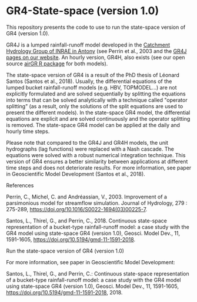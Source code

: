 # GR4-State-space (version 1.0)

This repository presents the code to use to run the state-space version of GR4 (version 1.0). 

GR4J is a lumped rainfall-runoff model developed in the [Catchment Hydrology Group of INRAE in Antony](https://webgr.inrae.fr/en/home/) (see Perrin et al., 2003 and the [GR4J pages on our website](https://webgr.inrae.fr/en/models/daily-hydrological-model-gr4j/). An hourly version, GR4H, also exists (see our open source [airGR R package](https://cran.r-project.org/package=airGR) for both models). 

The state-space version of GR4 is a result of the PhD thesis of Léonard Santos (Santos et al., 2018). Usually, the differential equations of the lumped bucket rainfall-runoff models (e.g. HBV, TOPMODEL...) are not explicitly formulated and are solved sequentially by splitting the equations into terms that can be solved analytically with a technique called "operator splitting" (as a result, only the solutions of the split equations are used to present the different models). In the state-space GR4 model, the differential equations are explicit and are solved continuously and the operator splitting is removed. The state-space GR4 model can be applied at the daily and hourly time steps. 

Please note that compared to the GR4J and GR4H models, the unit hydrographs (lag functions) were replaced with a Nash cascade. The equations were solved with a robust numerical integration technique. This version of GR4 ensures a better similarity between applications at different time steps and does not deteriorate results. For more information, see paper in Geoscientific Model Development (Santos et al., 2018). 



References

Perrin, C., Michel, C. and Andréassian, V., 2003. Improvement of a parsimonious model for streamflow simulation. Journal of Hydrology, 279 : 275-289, https://doi.org/10.1016/S0022-1694(03)00225-7.

Santos, L., Thirel, G., and Perrin, C., 2018. Continuous state-space representation of a bucket-type rainfall-runoff model: a case study with the GR4 model using state-space GR4 (version 1.0), Geosci. Model Dev., 11, 1591-1605, https://doi.org/10.5194/gmd-11-1591-2018. 

Run the state-space version of GR4 (version 1.0)

For more information, see paper in Geoscientific Model Development:

Santos, L., Thirel, G., and Perrin, C.: Continuous state-space representation of a bucket-type rainfall-runoff model: a case study with the GR4 model using state-space GR4 (version 1.0), Geosci. Model Dev., 11, 1591-1605, https://doi.org/10.5194/gmd-11-1591-2018, 2018. 

